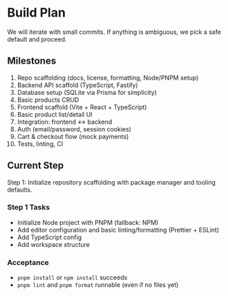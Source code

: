 # Build Plan

We will iterate with small commits. If anything is ambiguous, we pick a safe default and proceed.

## Milestones
1. Repo scaffolding (docs, license, formatting, Node/PNPM setup)
2. Backend API scaffold (TypeScript, Fastify)
3. Database setup (SQLite via Prisma for simplicity)
4. Basic products CRUD
5. Frontend scaffold (Vite + React + TypeScript)
6. Basic product list/detail UI
7. Integration: frontend ↔ backend
8. Auth (email/password, session cookies)
9. Cart & checkout flow (mock payments)
10. Tests, linting, CI

## Current Step
Step 1: Initialize repository scaffolding with package manager and tooling defaults.

### Step 1 Tasks
- Initialize Node project with PNPM (fallback: NPM)
- Add editor configuration and basic linting/formatting (Prettier + ESLint)
- Add TypeScript config
- Add workspace structure

### Acceptance
- `pnpm install` or `npm install` succeeds
- `pnpm lint` and `pnpm format` runnable (even if no files yet)


